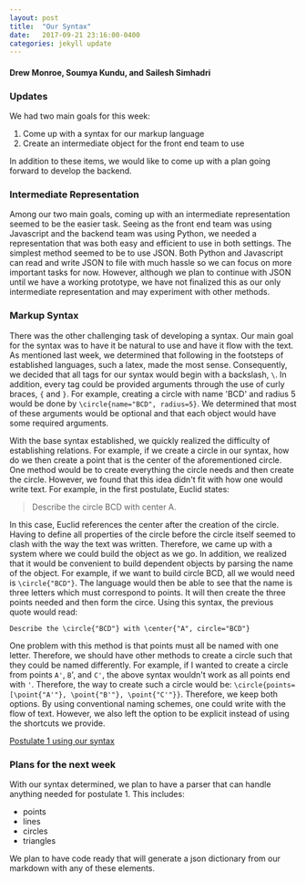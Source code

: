 ```yaml
---
layout: post
title:  "Our Syntax"
date:   2017-09-21 23:16:00-0400
categories: jekyll update
---
```

#### Drew Monroe, Soumya Kundu, and Sailesh Simhadri

### Updates
We had two main goals for this week:
1. Come up with a syntax for our markup language
2. Create an intermediate object for the front end team to use

In addition to these items, we would like to come up with a plan going forward to develop the backend.

### Intermediate Representation
Among our two main goals, coming up with an intermediate representation seemed to be the easier task. Seeing as the front end team was using Javascript and the backend team was using Python, we needed a representation that was both easy and efficient to use in both settings. The simplest method seemed to be to use JSON. Both Python and Javascript can read and write JSON to file with much hassle so we can focus on more important tasks for now. However, although we plan to continue with JSON until we have a working prototype, we have not finalized this as our only intermediate representation and may experiment with other methods.


### Markup Syntax
There was the other challenging task of developing a syntax. Our main goal for the syntax was to have it be natural to use and have it flow with the text. As mentioned last week, we determined that following in the footsteps of established languages, such a latex, made the most sense. Consequently, we decided that all tags for our syntax would begin with a backslash, `\`. In addition, every tag could be provided arguments through the use of curly braces, `{` and `}`. For example, creating a circle with name 'BCD' and radius 5 would be done by `\circle{name="BCD", radius=5}`. We determined that most of these arguments would be optional and that each object would have some required arguments.

With the base syntax established, we quickly realized the difficulty of establishing relations. For example, if we create a circle in our syntax, how do we then create a point that is the center of the aforementioned circle. One method would be to create everything the circle needs and then create the circle. However, we found that this idea didn't fit with how one would write text. For example, in the first postulate, Euclid states:

>Describe the circle BCD with center A.

In this case, Euclid references the center after the creation of the circle. Having to define all properties of the circle before the circle itself seemed to clash with the way the text was written. Therefore, we came up with a system where we could build the object as we go. In addition, we realized that it would be convenient to build dependent objects by parsing the name of the object. For example, if we want to build circle BCD, all we would need is `\circle{"BCD"}`. The language would then be able to see that the name is three letters which must correspond to points. It will then create the three points needed and then form the circe. Using this syntax, the previous quote would read:

`Describe the \circle{"BCD"} with \center{"A", circle="BCD"}`

One problem with this method is that points must all be named with one letter. Therefore, we should have other methods to create a circle such that they could be named differently. For example, if I wanted to create a circle from points `A'`, `B`', and `C'`, the above syntax wouldn't work as all points end with `'`. Therefore, the way to create such a circle would be: `\circle{points=[\point{"A'"}, \point{"B'"}, \point{"C'"}}`. Therefore, we keep both options. By using conventional naming schemes, one could write with the flow of text. However, we also left the option to be explicit instead of using the shortcuts we provide.

[Postulate 1 using our syntax](https://github.com/YouClid/youclid/blob/feature/parser/texts/postulate-1.yc)


### Plans for the next week
With our syntax determined, we plan to have a parser that can handle anything needed for postulate 1. This includes:
* points
* lines
* circles
* triangles

We plan to have code ready that will generate a json dictionary from our markdown with any of these elements.
